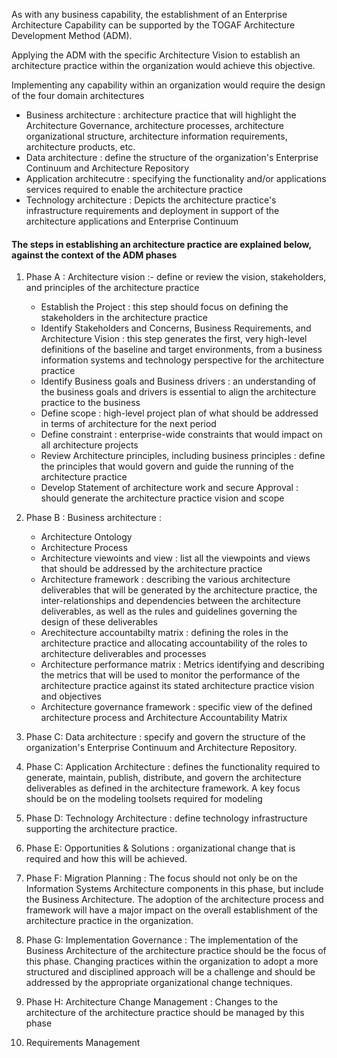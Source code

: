 As with any business capability, the establishment of an Enterprise Architecture Capability can be supported by the TOGAF Architecture Development Method (ADM).

Applying the ADM with the specific Architecture Vision to establish an architecture practice within the organization would achieve this objective.

Implementing any capability within an organization would require the design of the four domain architectures
- Business architecture : architecture practice that will highlight the Architecture Governance, architecture processes, architecture organizational structure, architecture information requirements, architecture products, etc.
- Data architecture : define the structure of the organization's Enterprise Continuum and Architecture Repository
- Application architecutre : specifying the functionality and/or applications services required to enable the architecture practice
- Technology architecture : Depicts the architecture practice's infrastructure requirements and deployment in support of the architecture applications and Enterprise Continuum

#### The steps in establishing an architecture practice are explained below, against the context of the ADM phases

1. Phase A : Architecture vision :- define or review the vision, stakeholders, and principles of the architecture practice
    * Establish the Project : this step should focus on defining the stakeholders in the architecture practice 
    * Identify Stakeholders and Concerns, Business Requirements, and Architecture Vision : this step generates the first, very high-level definitions of the baseline and target environments, from a business information systems and technology perspective for the architecture practice
    * Identify Business goals and Business drivers : an understanding of the business goals and drivers is essential to align the architecture practice to the business
    * Define scope : high-level project plan of what should be addressed in terms of architecture for the next period
    * Define constraint : enterprise-wide constraints that would impact on all architecture projects
    * Review Architecture principles, including business principles : define the principles that would govern and guide the running of the architecture practice 
    * Develop Statement of architecture work and secure Approval : should generate the architecture practice vision and scope

2. Phase B : Business architecture : 
    * Architecture Ontology 
    * Architecture Process
    * Architecture viewoints and view : list all the viewpoints and views that should be addressed by the architecture practice 
    * Architecture framework : describing the various architecture deliverables that will be generated by the architecture practice, the inter-relationships and dependencies between the architecture deliverables, as well as the rules and guidelines governing the design of these deliverables 
    * Arechitecture accountabilty matrix : defining the roles in the architecture practice and allocating accountability of the roles to architecture deliverables and processes 
    * Architecture performance matrix : Metrics identifying and describing the metrics that will be used to monitor the performance of the architecture practice against its stated architecture practice vision and objectives
    * Architecture governance framework : specific view of the defined architecture process and Architecture Accountability Matrix

3. Phase C: Data architecture : specify and govern the structure of the organization's Enterprise Continuum and Architecture Repository.

4. Phase C: Application Architecture : defines the functionality required to generate, maintain, publish, distribute, and govern the architecture deliverables as defined in the architecture framework. A key focus should be on the modeling toolsets required for modeling

5. Phase D: Technology Architecture : define technology infrastructure supporting the architecture practice.

6. Phase E: Opportunities & Solutions : organizational change that is required and how this will be achieved.

7. Phase F: Migration Planning : The focus should not only be on the Information Systems Architecture components in this phase, but include the Business Architecture. The adoption of the architecture process and framework will have a major impact on the overall establishment of the architecture practice in the organization.

8. Phase G: Implementation Governance : The implementation of the Business Architecture of the architecture practice should be the focus of this phase. Changing practices within the organization to adopt a more structured and disciplined approach will be a challenge and should be addressed by the appropriate organizational change techniques. 

9. Phase H: Architecture Change Management : Changes to the architecture of the architecture practice should be managed by this phase

10. Requirements Management